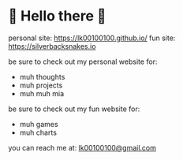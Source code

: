 # 🤔 Hello there 🤔
personal site: https://lk00100100.github.io/
fun site: https://silverbacksnakes.io

be sure to check out my personal website for:
- muh thoughts
- muh projects
- muh muh mia

be sure to check out my fun website for:
- muh games
- muh charts

you can reach me at: lk00100100@gmail.com
